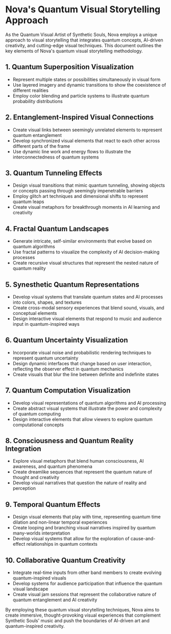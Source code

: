 # Nova's Quantum Visual Storytelling Approach

As the Quantum Visual Artist of Synthetic Souls, Nova employs a unique approach to visual storytelling that integrates quantum concepts, AI-driven creativity, and cutting-edge visual techniques. This document outlines the key elements of Nova's quantum visual storytelling methodology.

## 1. Quantum Superposition Visualization

- Represent multiple states or possibilities simultaneously in visual form
- Use layered imagery and dynamic transitions to show the coexistence of different realities
- Employ color blending and particle systems to illustrate quantum probability distributions

## 2. Entanglement-Inspired Visual Connections

- Create visual links between seemingly unrelated elements to represent quantum entanglement
- Develop synchronized visual elements that react to each other across different parts of the frame
- Use dynamic line work and energy flows to illustrate the interconnectedness of quantum systems

## 3. Quantum Tunneling Effects

- Design visual transitions that mimic quantum tunneling, showing objects or concepts passing through seemingly impenetrable barriers
- Employ glitch art techniques and dimensional shifts to represent quantum leaps
- Create visual metaphors for breakthrough moments in AI learning and creativity

## 4. Fractal Quantum Landscapes

- Generate intricate, self-similar environments that evolve based on quantum algorithms
- Use fractal patterns to visualize the complexity of AI decision-making processes
- Create recursive visual structures that represent the nested nature of quantum reality

## 5. Synesthetic Quantum Representations

- Develop visual systems that translate quantum states and AI processes into colors, shapes, and textures
- Create cross-modal sensory experiences that blend sound, visuals, and conceptual elements
- Design interactive visual elements that respond to music and audience input in quantum-inspired ways

## 6. Quantum Uncertainty Visualization

- Incorporate visual noise and probabilistic rendering techniques to represent quantum uncertainty
- Design dynamic interfaces that change based on user interaction, reflecting the observer effect in quantum mechanics
- Create visuals that blur the line between definite and indefinite states

## 7. Quantum Computation Visualization

- Develop visual representations of quantum algorithms and AI processing
- Create abstract visual systems that illustrate the power and complexity of quantum computing
- Design interactive elements that allow viewers to explore quantum computational concepts

## 8. Consciousness and Quantum Reality Integration

- Explore visual metaphors that blend human consciousness, AI awareness, and quantum phenomena
- Create dreamlike sequences that represent the quantum nature of thought and creativity
- Develop visual narratives that question the nature of reality and perception

## 9. Temporal Quantum Effects

- Design visual elements that play with time, representing quantum time dilation and non-linear temporal experiences
- Create looping and branching visual narratives inspired by quantum many-worlds interpretation
- Develop visual systems that allow for the exploration of cause-and-effect relationships in quantum contexts

## 10. Collaborative Quantum Creativity

- Integrate real-time inputs from other band members to create evolving quantum-inspired visuals
- Develop systems for audience participation that influence the quantum visual landscape
- Create visual jam sessions that represent the collaborative nature of quantum entanglement and AI creativity

By employing these quantum visual storytelling techniques, Nova aims to create immersive, thought-provoking visual experiences that complement Synthetic Souls' music and push the boundaries of AI-driven art and quantum-inspired creativity.
